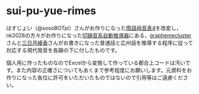 # sui-pu-yue-rimes

はすじょい（@sosoBOTpi）さんがお作りになった[隋語母音表4](https://sozysozbot.github.io/zyegnio_xrynmu/%E9%9A%8B%E8%AA%9E%E6%AF%8D%E9%9F%B3%E8%A1%A84_.html)を改変し，nk2028の方々がお作りになった[切韻音系自動推導器](https://nk2028.shn.hk/qieyun-autoderiver/)にある，[graphemecluster](https://twitter.com/graphemecluster)さんと[三日月綾香](https://twitter.com/ayaka4f)さんがお書きになった普通話と広州話を推導する程序に従って対応する現代発音を各韻の下に付したものです。

個人用に作ったものなのでExcelから変換して作っている都合上コードは汚いです。また内容の正確さについてもあくまで参考程度にお願いします。元資料をお作りになった各位に許可をいただいたものではないので引用等はご遠慮ください。
